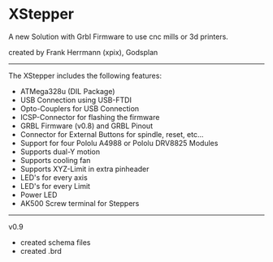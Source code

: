 XStepper
=============

A new Solution with Grbl Firmware to use cnc mills or 3d printers.

created by Frank Herrmann (xpix), Godsplan

---------------

The XStepper includes the following features:

- ATMega328u (DIL Package)
- USB Connection using USB-FTDI
- Opto-Couplers for USB Connection
- ICSP-Connector for flashing the firmware
- GRBL Firmware (v0.8) and GRBL Pinout
- Connector for External Buttons for spindle, reset, etc...
- Support for four Pololu A4988 or Pololu DRV8825 Modules
- Supports dual-Y motion
- Supports cooling fan
- Supports XYZ-Limit in extra pinheader
- LED's for every axis
- LED's for every Limit
- Power LED
- AK500 Screw terminal for Steppers

---------------

v0.9 

- created schema files
- created .brd
